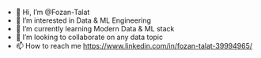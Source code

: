 - 👋 Hi, I’m @Fozan-Talat
- 👀 I’m interested in Data & ML Engineering
- 🌱 I’m currently learning  Modern Data & ML stack
- 💞️ I’m looking to collaborate on  any data topic
- 📫 How to reach me  https://www.linkedin.com/in/fozan-talat-39994965/

<!---
Fozan-Talat/Fozan-Talat is a ✨ special ✨ repository because its `README.md` (this file) appears on your GitHub profile.
You can click the Preview link to take a look at your changes.
--->
